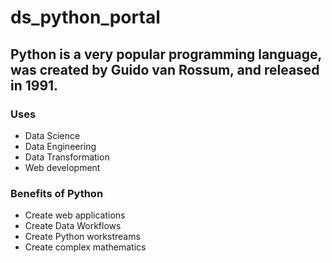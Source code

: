 # ds_python_portal
## Python is a very popular programming language, was created by Guido van Rossum, and released in 1991. 


### Uses

* Data Science
* Data Engineering
* Data Transformation
* Web development


### Benefits of Python

* Create web applications
* Create Data Workflows
* Create Python workstreams
* Create complex mathematics


